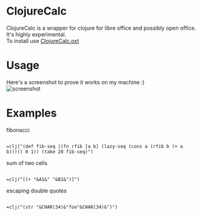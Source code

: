 ClojureCalc
====================
ClojureCalc is a wrapper for clojure for libre office and possibly open office.  
It's highly experimental.  
To install use [ClojureCalc.oxt](https://github.com/beothorn/ClojureCalc/releases/download/0.0.1/ClojureCalc.oxt)  

Usage  
====================
Here's a screenshot to prove it works on my machine :)  
![screenshot](http://i.imgur.com/ydWloye.png "Example")

Examples  
====================

fibonacci  
<pre><code>
=clj("(def fib-seq ((fn rfib [a b] (lazy-seq (cons a (rfib b (+ a b))))) 0 1)) (take 20 fib-seq)")  
</code></pre>

sum of two cells  
<pre><code>
=clj("[(+ "&A1&" "&B1&")]")  
</code></pre>

escaping double quotes  
<pre><code>
=clj("(str "&CHAR(34)&"foo"&CHAR(34)&")")
</code></pre>

